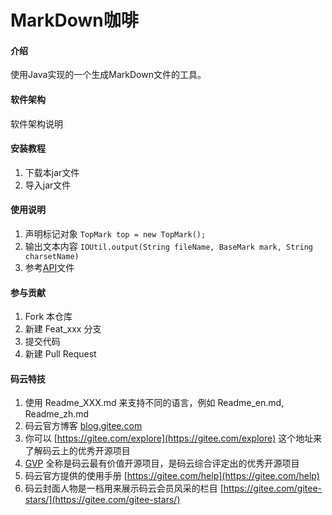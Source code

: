 # MarkDown咖啡

#### 介绍
使用Java实现的一个生成MarkDown文件的工具。

#### 软件架构
软件架构说明


#### 安装教程

1.  下载本jar文件
2.  导入jar文件

#### 使用说明

1.  声明标记对象 `TopMark top = new TopMark();`
2.  输出文本内容 `IOUtil.output(String fileName, BaseMark mark, String charsetName)`
3.  参考[API](API.md)文件

#### 参与贡献

1.  Fork 本仓库
2.  新建 Feat_xxx 分支
3.  提交代码
4.  新建 Pull Request


#### 码云特技

1.  使用 Readme\_XXX.md 来支持不同的语言，例如 Readme\_en.md, Readme\_zh.md
2.  码云官方博客 [blog.gitee.com](https://blog.gitee.com)
3.  你可以 [https://gitee.com/explore](https://gitee.com/explore) 这个地址来了解码云上的优秀开源项目
4.  [GVP](https://gitee.com/gvp) 全称是码云最有价值开源项目，是码云综合评定出的优秀开源项目
5.  码云官方提供的使用手册 [https://gitee.com/help](https://gitee.com/help)
6.  码云封面人物是一档用来展示码云会员风采的栏目 [https://gitee.com/gitee-stars/](https://gitee.com/gitee-stars/)
